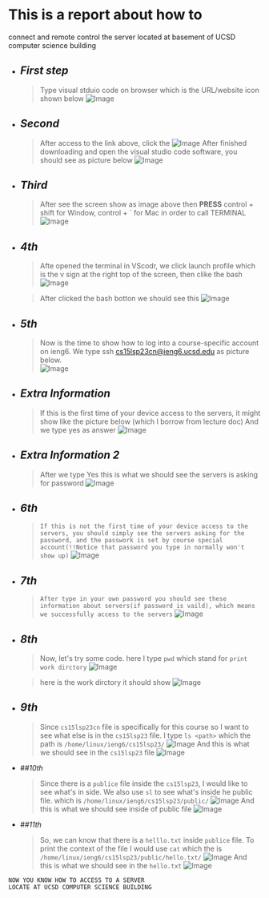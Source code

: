# This is a report about how to 
connect and remote control the server located at basement of UCSD computer science building




* ## _First step_ 
    > Type visual stduio code on browser which is the URL/website icon shown below
![Image](https://tengfonglee.github.io/cse15l-lab-reports/1.png)




* ## _Second_ 
    > After access to the link above, click the
![Image](https://tengfonglee.github.io/cse15l-lab-reports/2.png)
After finished downloading and open the visual studio code software, you should see as picture below 
![Image](https://tengfonglee.github.io/cse15l-lab-reports/3.png)

* ## _Third_ 
     > After see the screen show as image above then **PRESS** control + shift for Window, control + ` for Mac in order to call TERMINAL
![Image](https://tengfonglee.github.io/cse15l-lab-reports/4.png)

* ## _4th_ 
    > Afte opened the terminal in VScodr, we click launch profile which is the v sign at the right top of the screen, then clike the bash 
![Image](https://tengfonglee.github.io/cse15l-lab-reports/5.png)
 
    >After clicked the bash botton we should see this
![Image](https://tengfonglee.github.io/cse15l-lab-reports/6.png)



* ## _5th_
    >Now is the time to show how to log into a course-specific account on ieng6.
    >We type ssh cs15lsp23cn@ieng6.ucsd.edu as picture below.  
![Image](https://tengfonglee.github.io/cse15l-lab-reports/7.png)



* ## _Extra Information_
    >If this is the first time of your device access to the servers, it might show like the picture below (which I borrow from lecture doc)
    >And we type yes as answer
![Image](https://tengfonglee.github.io/cse15l-lab-reports/8.1.png)

* ## _Extra Information 2_
    >After we type Yes this is what we should see the servers is asking for password
![Image](https://tengfonglee.github.io/cse15l-lab-reports/8.2.png)

* ## _6th_
    > `If this is not the first time of your device access to the servers, you should simply see the servers asking for the password, and the passwork is set by course special account(!!Notice that password you type in normally won't show up)`
![Image](https://tengfonglee.github.io/cse15l-lab-reports/8.png)

* ## _7th_
    > `After type in your own password you should see these information about servers(if password is vaild), which means we successfully access to the servers`
![Image](https://tengfonglee.github.io/cse15l-lab-reports/9.png)

* ## _8th_
    >Now, let's try some code. here I type `pwd` which stand for `print work dirctory`
![Image](https://tengfonglee.github.io/cse15l-lab-reports/10.png)

    >here is the work dirctory it should show 
![Image](https://tengfonglee.github.io/cse15l-lab-reports/11.png)

* ## _9th_
    >Since `cs15lsp23cn` file is specifically for this course so I want to see what else is in the `cs15lsp23` file. I type `ls <path>` which the path is  `/home/linux/ieng6/cs15lsp23/`
![Image](https://tengfonglee.github.io/cse15l-lab-reports/12.png)
And this is what we should see in the `cs15lsp23` file
![Image](https://tengfonglee.github.io/cse15l-lab-reports/13.png)


* ##_10th_
    >Since there is a `publice` file inside the `cs15lsp23`, I would like to see what's in side. We also use `sl` <path> to see what's inside he public file. which <path> is `/home/linux/ieng6/cs15lsp23/public/`
![Image](https://tengfonglee.github.io/cse15l-lab-reports/14.png)
And this is what we should see inside of public file
![Image](https://tengfonglee.github.io/cse15l-lab-reports/15.png)
    
* ##_11th_
    >So, we can know that there is a `helllo.txt` inside `publice` file. To print the context of the file I would use `cat` <path>
 which the <path> is `/home/linux/ieng6/cs15lsp23/public/hello.txt/`
![Image](https://tengfonglee.github.io/cse15l-lab-reports/16.png)
And this is what we should see in the `hello.txt`
![Image](https://tengfonglee.github.io/cse15l-lab-reports/17.png)

    
    
    
```
NOW YOU KNOW HOW TO ACCESS TO A SERVER 
LOCATE AT UCSD COMPUTER SCIENCE BUILDING
```
